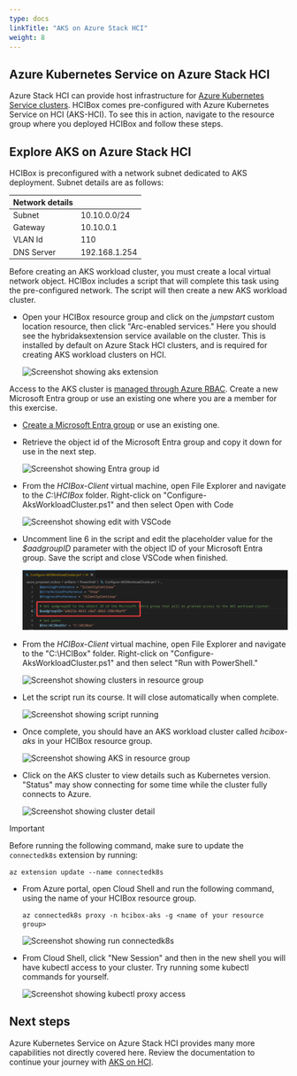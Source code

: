 ```yaml
---
type: docs
linkTitle: "AKS on Azure Stack HCI"
weight: 8
---
```


## Azure Kubernetes Service on Azure Stack HCI

Azure Stack HCI can provide host infrastructure for [Azure Kubernetes Service clusters](https://learn.microsoft.com/azure-stack/aks-hci/). HCIBox comes pre-configured with Azure Kubernetes Service on HCI (AKS-HCI). To see this in action, navigate to the resource group where you deployed HCIBox and follow these steps.

## Explore AKS on Azure Stack HCI

HCIBox is preconfigured with a network subnet dedicated to AKS deployment. Subnet details are as follows:

  | Network details |                  |
  | ---------- | --------------------- |
  | Subnet     | 10.10.0.0/24          |
  | Gateway    | 10.10.0.1             |
  | VLAN Id    | 110                   |
  | DNS Server | 192.168.1.254         |

Before creating an AKS workload cluster, you must create a local virtual network object. HCIBox includes a script that will complete this task using the pre-configured network. The script will then create a new AKS workload cluster.

- Open your HCIBox resource group and click on the _jumpstart_ custom location resource, then click "Arc-enabled services." Here you should see the hybridaksextension service available on the cluster. This is installed by default on Azure Stack HCI clusters, and is required for creating AKS workload clusters on HCI.

  ![Screenshot showing aks extension](./custom_location_resources.png)

Access to the AKS cluster is [managed through Azure RBAC](https://learn.microsoft.com/azure/aks/hybrid/aks-create-clusters-cli#before-you-begin). Create a new Microsoft Entra group or use an existing one where you are a member for this exercise.

- [Create a Microsoft Entra group](https://learn.microsoft.com/entra/fundamentals/how-to-manage-groups) or use an existing one.

- Retrieve the object id of the Microsoft Entra group and copy it down for use in the next step.

  ![Screenshot showing Entra group id](./entra_group_id.png)

- From the _HCIBox-Client_ virtual machine, open File Explorer and navigate to the _C:\HCIBox_ folder. Right-click on "Configure-AksWorkloadCluster.ps1" and then select Open with Code

  ![Screenshot showing edit with VSCode](./open_with_code.png)

- Uncomment line 6 in the script and edit the placeholder value for the _$aadgroupID_ parameter with the object ID of your Microsoft Entra group. Save the script and close VSCode when finished.

  ![Screenshot showing editing script](./edit_script.png)

- From the _HCIBox-Client_ virtual machine, open File Explorer and navigate to the "C:\HCIBox" folder. Right-click on "Configure-AksWorkloadCluster.ps1" and then select "Run with PowerShell."

  ![Screenshot showing clusters in resource group](./run_with_powershell.png)

- Let the script run its course. It will close automatically when complete.

  ![Screenshot showing script running](./run_configure_aks.png)

- Once complete, you should have an AKS workload cluster called _hcibox-aks_ in your HCIBox resource group.

  ![Screenshot showing AKS in resource group](./aks_in_resource_group.png)

- Click on the AKS cluster to view details such as Kubernetes version. "Status" may show connecting for some time while the cluster fully connects to Azure.

  ![Screenshot showing cluster detail](./cluster_detail.png)

> [!IMPORTANT]
> Before running the following command, make sure to update the `connectedk8s` extension by running:
> ```
> az extension update --name connectedk8s
> ```
- From Azure portal, open Cloud Shell and run the following command, using the name of your HCIBox resource group.

  ```
  az connectedk8s proxy -n hcibox-aks -g <name of your resource group>
  ```

  ![Screenshot showing run connectedk8s](./cloud_shell_proxy.png)

- From Cloud Shell, click "New Session" and then in the new shell you will have kubectl access to your cluster. Try running some kubectl commands for yourself.

  ![Screenshot showing kubectl proxy access](./cloud_shell_k8s.png)

## Next steps

Azure Kubernetes Service on Azure Stack HCI provides many more capabilities not directly covered here. Review the documentation to continue your journey with [AKS on HCI](https://learn.microsoft.com/azure-stack/aks-hci/).
